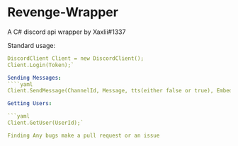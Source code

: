 # Revenge-Wrapper
A C# discord api wrapper by Xaxlii#1337

Standard usage:

```yaml
DiscordClient Client = new DiscordClient();
Client.Login(Token);`

Sending Messages:
````yaml
Client.SendMessage(ChannelId, Message, tts(either false or true), Embed);`

Getting Users:

```yaml
Client.GetUser(UserId);`

Finding Any bugs make a pull request or an issue
